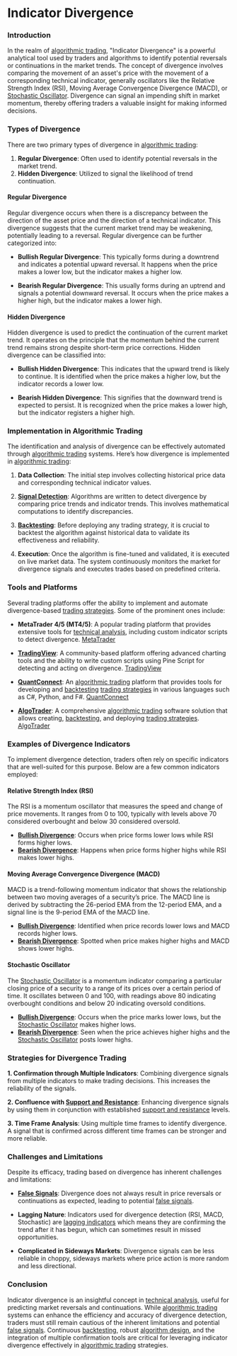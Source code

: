 # Indicator Divergence

### Introduction

In the realm of [algorithmic trading](../a/algorithmic_trading.md), "Indicator Divergence" is a powerful analytical tool used by traders and algorithms to identify potential reversals or continuations in the market trends. The concept of divergence involves comparing the movement of an asset's price with the movement of a corresponding technical indicator, generally oscillators like the Relative Strength Index (RSI), Moving Average Convergence Divergence (MACD), or [Stochastic Oscillator](../s/stochastic_oscillator.md). Divergence can signal an impending shift in market momentum, thereby offering traders a valuable insight for making informed decisions.

### Types of Divergence

There are two primary types of divergence in [algorithmic trading](../a/algorithmic_trading.md): 

1. **Regular Divergence**: Often used to identify potential reversals in the market trend.
2. **Hidden Divergence**: Utilized to signal the likelihood of trend continuation.

#### Regular Divergence

Regular divergence occurs when there is a discrepancy between the direction of the asset price and the direction of a technical indicator. This divergence suggests that the current market trend may be weakening, potentially leading to a reversal. Regular divergence can be further categorized into:

- **Bullish Regular Divergence**: This typically forms during a downtrend and indicates a potential upward reversal. It happens when the price makes a lower low, but the indicator makes a higher low.

- **Bearish Regular Divergence**: This usually forms during an uptrend and signals a potential downward reversal. It occurs when the price makes a higher high, but the indicator makes a lower high.

#### Hidden Divergence

Hidden divergence is used to predict the continuation of the current market trend. It operates on the principle that the momentum behind the current trend remains strong despite short-term price corrections. Hidden divergence can be classified into:

- **Bullish Hidden Divergence**: This indicates that the upward trend is likely to continue. It is identified when the price makes a higher low, but the indicator records a lower low.

- **Bearish Hidden Divergence**: This signifies that the downward trend is expected to persist. It is recognized when the price makes a lower high, but the indicator registers a higher high.

### Implementation in Algorithmic Trading

The identification and analysis of divergence can be effectively automated through [algorithmic trading](../a/algorithmic_trading.md) systems. Here’s how divergence is implemented in [algorithmic trading](../a/algorithmic_trading.md):

1. **Data Collection**: The initial step involves collecting historical price data and corresponding technical indicator values.
  
2. **[Signal Detection](../s/signal_detection_in_trading.md)**: Algorithms are written to detect divergence by comparing price trends and indicator trends. This involves mathematical computations to identify discrepancies.

3. **[Backtesting](../b/backtesting.md)**: Before deploying any trading strategy, it is crucial to backtest the algorithm against historical data to validate its effectiveness and reliability.

4. **Execution**: Once the algorithm is fine-tuned and validated, it is executed on live market data. The system continuously monitors the market for divergence signals and executes trades based on predefined criteria.

### Tools and Platforms

Several trading platforms offer the ability to implement and automate divergence-based [trading strategies](../t/trading_strategies.md). Some of the prominent ones include:

- **MetaTrader 4/5 (MT4/5)**: A popular trading platform that provides extensive tools for [technical analysis](../t/technical_analysis.md), including custom indicator scripts to detect divergence.
  [MetaTrader](https://www.metatrader4.com/)

- **[TradingView](../t/tradingview.md)**: A community-based platform offering advanced charting tools and the ability to write custom scripts using Pine Script for detecting and acting on divergence.
  [TradingView](https://www.tradingview.com/)

- **[QuantConnect](../q/quantconnect.md)**: An [algorithmic trading](../a/algorithmic_trading.md) platform that provides tools for developing and [backtesting](../b/backtesting.md) [trading strategies](../t/trading_strategies.md) in various languages such as C#, Python, and F#.
  [QuantConnect](https://www.quantconnect.com/)

- **[AlgoTrader](../a/algotrader.md)**: A comprehensive [algorithmic trading](../a/algorithmic_trading.md) software solution that allows creating, [backtesting](../b/backtesting.md), and deploying [trading strategies](../t/trading_strategies.md).
  [AlgoTrader](https://www.algotrader.com/)

### Examples of Divergence Indicators

To implement divergence detection, traders often rely on specific indicators that are well-suited for this purpose. Below are a few common indicators employed:

#### Relative Strength Index (RSI)

The RSI is a momentum oscillator that measures the speed and change of price movements. It ranges from 0 to 100, typically with levels above 70 considered overbought and below 30 considered oversold.

- **[Bullish Divergence](../b/bullish_divergence.md)**: Occurs when price forms lower lows while RSI forms higher lows.
- **[Bearish Divergence](../b/bearish_divergence.md)**: Happens when price forms higher highs while RSI makes lower highs.

#### Moving Average Convergence Divergence (MACD)

MACD is a trend-following momentum indicator that shows the relationship between two moving averages of a security’s price. The MACD line is derived by subtracting the 26-period EMA from the 12-period EMA, and a signal line is the 9-period EMA of the MACD line.

- **[Bullish Divergence](../b/bullish_divergence.md)**: Identified when price records lower lows and MACD records higher lows.
- **[Bearish Divergence](../b/bearish_divergence.md)**: Spotted when price makes higher highs and MACD shows lower highs.

#### Stochastic Oscillator

The [Stochastic Oscillator](../s/stochastic_oscillator.md) is a momentum indicator comparing a particular closing price of a security to a range of its prices over a certain period of time. It oscillates between 0 and 100, with readings above 80 indicating overbought conditions and below 20 indicating oversold conditions.

- **[Bullish Divergence](../b/bullish_divergence.md)**: Occurs when the price marks lower lows, but the [Stochastic Oscillator](../s/stochastic_oscillator.md) makes higher lows.
- **[Bearish Divergence](../b/bearish_divergence.md)**: Seen when the price achieves higher highs and the [Stochastic Oscillator](../s/stochastic_oscillator.md) posts lower highs.

### Strategies for Divergence Trading

**1. Confirmation through Multiple Indicators**: Combining divergence signals from multiple indicators to make trading decisions. This increases the reliability of the signals.

**2. Confluence with [Support and Resistance](../s/support_and_resistance.md)**: Enhancing divergence signals by using them in conjunction with established [support and resistance](../s/support_and_resistance.md) levels.

**3. Time Frame Analysis**: Using multiple time frames to identify divergence. A signal that is confirmed across different time frames can be stronger and more reliable.

### Challenges and Limitations

Despite its efficacy, trading based on divergence has inherent challenges and limitations:

- **[False Signals](../f/false_signals_in_trading.md)**: Divergence does not always result in price reversals or continuations as expected, leading to potential [false signals](../f/false_signals_in_trading.md).
  
- **Lagging Nature**: Indicators used for divergence detection (RSI, MACD, Stochastic) are [lagging indicators](../l/lagging_indicators.md) which means they are confirming the trend after it has begun, which can sometimes result in missed opportunities.

- **Complicated in Sideways Markets**: Divergence signals can be less reliable in choppy, sideways markets where price action is more random and less directional.

### Conclusion

Indicator divergence is an insightful concept in [technical analysis](../t/technical_analysis.md), useful for predicting market reversals and continuations. While [algorithmic trading](../a/algorithmic_trading.md) systems can enhance the efficiency and accuracy of divergence detection, traders must still remain cautious of the inherent limitations and potential [false signals](../f/false_signals_in_trading.md). Continuous [backtesting](../b/backtesting.md), robust [algorithm design](../a/algorithm_design.md), and the integration of multiple confirmation tools are critical for leveraging indicator divergence effectively in [algorithmic trading](../a/algorithmic_trading.md) strategies.
